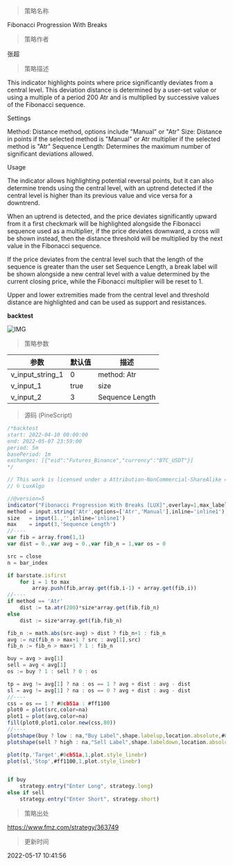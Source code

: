 
> 策略名称

Fibonacci Progression With Breaks

> 策略作者

张超

> 策略描述

This indicator highlights points where price significantly deviates from a central level. This deviation distance is determined by a user-set value or using a multiple of a period 200 Atr and is multiplied by successive values of the Fibonacci sequence.

Settings

Method: Distance method, options include "Manual" or "Atr"
Size: Distance in points if the selected method is "Manual" or Atr multiplier if the selected method is "Atr"
Sequence Length: Determines the maximum number of significant deviations allowed.

Usage

The indicator allows highlighting potential reversal points, but it can also determine trends using the central level, with an uptrend detected if the central level is higher than its previous value and vice versa for a downtrend.


When an uptrend is detected, and the price deviates significantly upward from it a first checkmark will be highlighted alongside the Fibonacci sequence used as a multiplier, if the price deviates downward, a cross will be shown instead, then the distance threshold will be multiplied by the next value in the Fibonacci sequence.

If the price deviates from the central level such that the length of the sequence is greater than the user set Sequence Length, a break label will be shown alongside a new central level with a value determined by the current closing price, while the Fibonacci multiplier will be reset to 1.


Upper and lower extremities made from the central level and threshold distance are highlighted and can be used as support and resistances.

**backtest**

 ![IMG](https://www.fmz.com/upload/asset/c3049b5140ba230397.jpg) 

> 策略参数



|参数|默认值|描述|
|----|----|----|
|v_input_string_1|0|method: Atr|Manual|
|v_input_1|true|size|
|v_input_2|3|Sequence Length|


> 源码 (PineScript)

``` javascript
/*backtest
start: 2022-04-10 00:00:00
end: 2022-05-07 23:59:00
period: 5m
basePeriod: 1m
exchanges: [{"eid":"Futures_Binance","currency":"BTC_USDT"}]
*/

// This work is licensed under a Attribution-NonCommercial-ShareAlike 4.0 International (CC BY-NC-SA 4.0) https://creativecommons.org/licenses/by-nc-sa/4.0/
// © LuxAlgo

//@version=5
indicator("Fibonacci Progression With Breaks [LUX]",overlay=1,max_labels_count=500,max_lines_count=500)
method = input.string('Atr',options=['Atr','Manual'],inline='inline1')
size   = input(1.,'',inline='inline1')
max    = input(3,'Sequence Length')
//----
var fib = array.from(1,1)
var dist = 0.,var avg = 0.,var fib_n = 1,var os = 0

src = close
n = bar_index

if barstate.isfirst
    for i = 1 to max
        array.push(fib,array.get(fib,i-1) + array.get(fib,i))
//----
if method == 'Atr'
    dist := ta.atr(200)*size*array.get(fib,fib_n)
else
    dist := size*array.get(fib,fib_n)

fib_n := math.abs(src-avg) > dist ? fib_n+1 : fib_n
avg := nz(fib_n > max+1 ? src : avg[1],src)
fib_n := fib_n > max+1 ? 1 : fib_n

buy = avg > avg[1]
sell = avg < avg[1]
os := buy ? 1 : sell ? 0 : os

tp = avg != avg[1] ? na : os == 1 ? avg + dist : avg - dist
sl = avg != avg[1] ? na : os == 0 ? avg + dist : avg - dist
//----
css = os == 1 ? #0cb51a : #ff1100
plot0 = plot(src,color=na)
plot1 = plot(avg,color=na)
fill(plot0,plot1,color.new(css,80))
//----
plotshape(buy ? low : na,"Buy Label",shape.labelup,location.absolute,#0cb51a,0,text="B",textcolor=color.white,size=size.tiny)
plotshape(sell ? high : na,"Sell Label",shape.labeldown,location.absolute,#ff1100,0,text="S",textcolor=color.white,size=size.tiny)

plot(tp,'Target',#0cb51a,1,plot.style_linebr)
plot(sl,'Stop',#ff1100,1,plot.style_linebr)


if buy
    strategy.entry("Enter Long", strategy.long)
else if sell
    strategy.entry("Enter Short", strategy.short)
```

> 策略出处

https://www.fmz.com/strategy/363749

> 更新时间

2022-05-17 10:41:56
